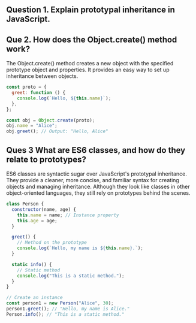 ## Question 1. Explain prototypal inheritance in JavaScript.

## Que 2. How does the Object.create() method work?

The Object.create() method creates a new object with the specified prototype object and properties. It provides an easy way to set up inheritance between objects.

```js
const proto = {
  greet: function () {
    console.log(`Hello, ${this.name}`);
  },
};

const obj = Object.create(proto);
obj.name = "Alice";
obj.greet(); // Output: "Hello, Alice"
```

## Ques 3 What are ES6 classes, and how do they relate to prototypes?

ES6 classes are syntactic sugar over JavaScript's prototypal inheritance. They provide a cleaner, more concise, and familiar syntax for creating objects and managing inheritance. Although they look like classes in other object-oriented languages, they still rely on prototypes behind the scenes.

```js
class Person {
  constructor(name, age) {
    this.name = name; // Instance property
    this.age = age;
  }

  greet() {
    // Method on the prototype
    console.log(`Hello, my name is ${this.name}.`);
  }

  static info() {
    // Static method
    console.log("This is a static method.");
  }
}

// Create an instance
const person1 = new Person("Alice", 30);
person1.greet(); // "Hello, my name is Alice."
Person.info(); // "This is a static method."
```
